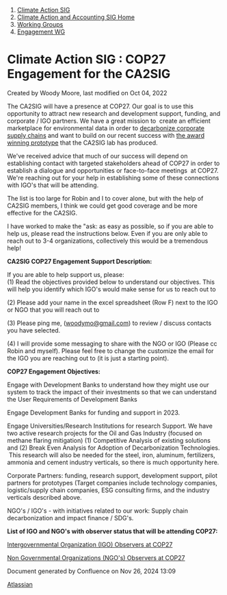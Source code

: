 1. [Climate Action SIG](index.html)
2. [Climate Action and Accounting SIG Home](Climate-Action-and-Accounting-SIG-Home_19005445.html)
3. [Working Groups](Working-Groups_19005701.html)
4. [Engagement WG](Engagement-WG_19005928.html)

# Climate Action SIG : COP27 Engagement for the CA2SIG

Created by Woody Moore, last modified on Oct 04, 2022

The CA2SIG will have a presence at COP27. Our goal is to use this opportunity to attract new research and development support, funding, and corporate / IGO partners. We have a great mission to  create an efficient marketplace for environmental data in order to [decarbonize corporate supply chains](https://docs.google.com/document/d/1njpPFpGUtUxp_i9Uo1FWH8uPGZmUfUJ8GlvouXOWiFs/edit?usp=sharing) and want to build on our recent success with [the award winning prototype](https://www.linkedin.com/feed/update/urn:li:activity:6968359152393879552/) that the CA2SIG lab has produced.

We've received advice that much of our success will depend on establishing contact with targeted stakeholders ahead of COP27 in order to establish a dialogue and opportunities or face-to-face meetings  at COP27. We're reaching out for your help in establishing some of these connections with IGO's that will be attending.

The list is too large for Robin and I to cover alone, but with the help of CA2SIG members, I think we could get good coverage and be more effective for the CA2SIG.

I have worked to make the "ask: as easy as possible, so if you are able to help us, please read the instructions below. Even if you are only able to reach out to 3-4 organizations, collectively this would be a tremendous help!

**CA2SIG COP27 Engagement Support Description:**

If you are able to help support us, please:  
(1) Read the objectives provided below to understand our objectives. This will help you identify which IGO's would make sense for us to reach out to

(2) Please add your name in the excel spreadsheet (Row F) next to the IGO or NGO that you will reach out to

(3) Please ping me, (woodymo@gmail.com) to review / discuss contacts you have selected.

(4) I will provide some messaging to share with the NGO or IGO (Please cc Robin and myself). Please feel free to change the customize the email for the IGO you are reaching out to (it is just a starting point).

**COP27 Engagement Objectives:**

Engage with Development Banks to understand how they might use our system to track the impact of their investments so that we can understand the User Requirements of Development Banks

Engage Development Banks for funding and support in 2023.

Engage Universities/Research Institutions for research Support. We have two active research projects for the Oil and Gas Industry (focused on methane flaring mitigation) (1) Competitive Analysis of existing solutions and (2) Break Even Analysis for Adoption of Decarbonization Technologies.  This research will also be needed for the steel, iron, aluminum, fertilizers, ammonia and cement industry verticals, so there is much opportunity here.

Corporate Partners: funding, research support, development support, pilot partners for prototypes (Target companies include technology companies, logistic/supply chain companies, ESG consulting firms, and the industry verticals described above.

NGO's / IGO's - with initiatives related to our work: Supply chain decarbonization and impact finance / SDG's.

**List of IGO and NGO's with observer status that will be attending COP27:**

[Intergovernmental Organization (IGO) Observers at COP27](https://docs.google.com/spreadsheets/d/10OcKW6_1k2OE3vGw8tupeyGOjKM3XVvKG-QXj9AWdFI/edit?usp=sharing)

[Non Governmental Organizations (NGO's) Observers at COP27](https://docs.google.com/spreadsheets/d/11kXUyGyNH3T0aIjgglVk71NYYCMFr-ABMC_oCwnA6IY/edit?usp=sharing)

Document generated by Confluence on Nov 26, 2024 13:09

[Atlassian](http://www.atlassian.com/)
